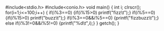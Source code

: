 #include<stdio.h>
#include<conio.h>
void main()
{
int i;
clrscr();
for(i=1;i<=100;i++)
{
if(i%3==0)
{if(i%15>0)
printf("fizz\t");}
if(i%5==0)
{if(i%15>0)
printf("buzz\t");}
if(i%3==0&&i%5==0)
{printf("fizzbuzz\t");}
else if(i%3!=0&&i%5!=0)
{printf("%d\t",i);}
}
getch();
}
